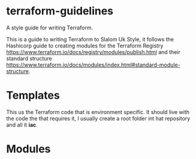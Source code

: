 # terraform-guidelines
A style guide for writing Terraform.

This is a guide to writing Terraform to Slalom Uk Style, it follows the Hashicorp guide to creating modules for the Terraform Registry <https://www.terraform.io/docs/registry/modules/publish.html> and their standard structure <https://www.terraform.io/docs/modules/index.html#standard-module-structure>.

# Templates

This us the Terraform code that is environment specific.  It should live with the code the that requires it, I usually create a root folder int hat repository and all it **iac**.

# Modules 
